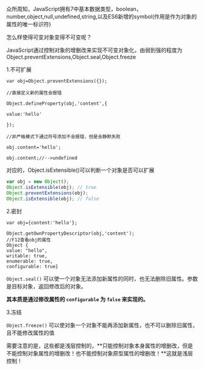 众所周知，JavaScript拥有7中基本数据类型，boolean，number,object,null,undefined,string,以及ES6新增的symbol(作用是作为对象的属性的唯一标识符)

怎么样使得可变对象变得不可变呢？

JavaScript通过控制对象的增删改来实现不可变对象化，由弱到强的程度为Object.preventExtensions,Object.seal,Object.freeze



1.不可扩展

```
var obj=Object.preventExtensions({});

//直接定义新的属性会报错

Object.defineProperty(obj,'content',{

value:'hello'

});

//非严格模式下通过符号添加不会报错，但是会静默失败

obj.content='hello';

obj.content;//-->undefined
```

对应的，Object.isExtensible()可以判断一个对象是否可以扩展

```js
var obj = new Object();
Object.isExtensible(obj); // true
Object.preventExtensions(obj);
Object.isExtensible(obj); // false
```



2.密封

```
var obj={content:'hello'};

Object.getOwnPropertyDescriptor(obj,'content');
//F12查看obj的属性
Object {
value: "hello",
writable: true,
enumerable: true,
configurable: true}
```

`Object.seal()` 可以使一个对象无法添加新属性的同时，也无法删除旧属性。参数是目标对象，返回修改后的对象。

**其本质是通过修改属性的 `configurable` 为 `false` 来实现的。**



3.冻结

`Object.freeze()` 可以使对象一个对象不能再添加新属性，也不可以删除旧属性，且不能修改属性的值

需要注意的是，这些都是浅层控制的，**只能控制对象本身属性的增删改，但是不能控制对象属性的增删改！也不能控制对象原型属性的增删改！**这就是浅层控制！

